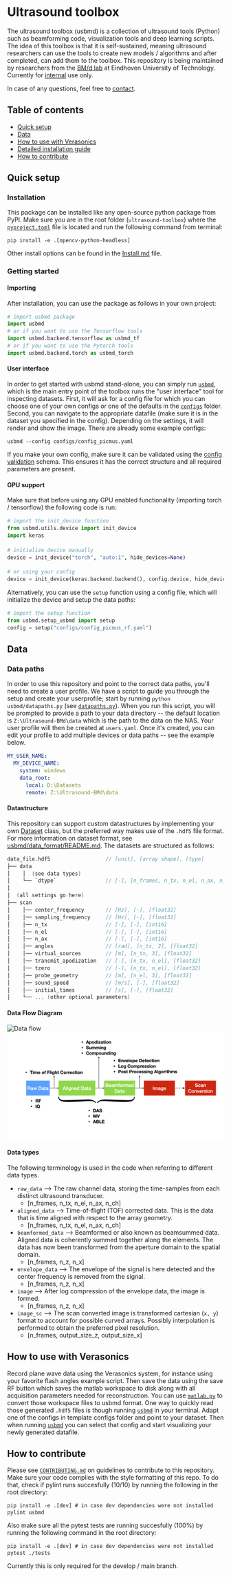 <!-- This is the readme for the pdoc documentation (used as header in index.html) -->
# Ultrasound toolbox

The ultrasound toolbox (usbmd) is a collection of ultrasound tools (Python) such as beamforming code, visualization tools and deep learning scripts.
The idea of this toolbox is that it is self-sustained, meaning ultrasound researchers can use the tools to create new models / algorithms and after completed, can add them to the toolbox. This repository is being maintained by researchers from the [BM/d lab](https://www.tue.nl/en/research/research-groups/signal-processing-systems/biomedical-diagnostics-lab/) at Eindhoven University of Technology. Currently for [internal](LICENSE) use only.

In case of any questions, feel free to [contact](mailto:t.s.w.stevens@tue.nl).

## Table of contents

* [Quick setup](#quick-setup)
* [Data](#data)
* [How to use with Verasonics](#how-to-use-with-verasonics)
* [Detailed installation guide](#detailed-installation-guide)
* [How to contribute](#how-to-contribute)

## Quick setup

### Installation

This package can be installed like any open-source python package from PyPI.
Make sure you are in the root folder (`ultrasound-toolbox`) where the [`pyproject.toml`](../pyproject.toml) file is located and run the following command from terminal:

```shell
pip install -e .[opencv-python-headless]
```

Other install options can be found in the [Install.md](Install.md) file.

### Getting started

#### Importing

After installation, you can use the package as follows in your own project:

```python
# import usbmd package
import usbmd
# or if you want to use the Tensorflow tools
import usbmd.backend.tensorflow as usbmd_tf
# or if you want to use the Pytorch tools
import usbmd.backend.torch as usbmd_torch
```

#### User interface

In order to get started with usbmd stand-alone, you can simply run [`usbmd`](__main__.html), which is the main entry point of the toolbox runs the "user interface" tool for inspecting datasets. First, it will ask for a config file for which you can choose one of your own configs or one of the defaults in the [`configs`](../../configs) folder. Second, you can navigate to the appropriate datafile (make sure it is in the dataset you specified in the config). Depending on the settings, it will render and show the image. There are already some example configs:

```shell
usbmd --config configs/config_picmus.yaml
```

If you make your own config, make sure it can be validated using the [config validation](utils/config_validation.html) schema. This ensures it has the correct structure and all required parameters are present.

#### GPU support

Make sure that before using any GPU enabled functionality (importing torch / tensorflow) the following code is run:

```python
# import the init_device function
from usbmd.utils.device import init_device
import keras

# initialize device manually
device = init_device("torch", "auto:1", hide_devices=None)

# or using your config
device = init_device(keras.backend.backend(), config.device, hide_devices=config.hide_devices)
```

Alternatively, you can use the `setup` function using a config file, which will initialize the device and setup the data paths:

```python
# import the setup function
from usbmd.setup_usbmd import setup
config = setup("configs/config_picmus_rf.yaml")
```

## Data

### Data paths

In order to use this repository and point to the correct data paths, you'll need to create a user profile. We have a script to guide you through the setup and create your userprofile; start by running `python usbmd/datapaths.py` (see [`datapaths.py`](datapaths.html)). When you run this script, you will be prompted to provide a path to your data directory -- the default location is `Z:\Ultrasound-BMd\data` which is the path to the data on the NAS. Your user profile will then be created at `users.yaml`. Once it's created, you can edit your profile to add multiple devices or data paths -- see the example below.

```yaml
MY_USER_NAME:
  MY_DEVICE_NAME:
    system: windows
    data_root:
      local: D:\Datasets
      remote: Z:\Ultrasound-BMd\data
```

#### Datastructure

This repository can support custom datastructures by implementing your own [Dataset](datasets.html) class, but the preferred way makes use of the `.hdf5` file format. For more information on dataset format, see [usbmd/data_format/README.md](data_format/index.html). The datasets are structured as follows:

```c
data_file.hdf5                  // [unit], [array shape], [type]
├── data
│    │  (see data types)
│    └── `dtype`                // [-], [n_frames, n_tx, n_el, n_ax, n_ch], [float32]
│
│  (all settings go here)
├── scan
│    │── center_frequency       // [Hz], [-], [float32]
│    │── sampling_frequency     // [Hz], [-], [float32]
│    │── n_tx                   // [-], [-], [int16]
│    │── n_el                   // [-], [-], [int16]
│    │── n_ax                   // [-], [-], [int16]
│    │── angles                 // [rad], [n_tx, 2], [float32]
│    │── virtual_sources        // [m], [n_tx, 3], [float32]
│    │── transmit_apodization   // [-], [n_tx, n_el], [float32]
│    │── tzero                  // [-], [n_tx, n_el], [float32]
│    │── probe_geometry         // [m], [n_el, 3], [float32]
│    │── sound_speed            // [m/s], [-], [float32]
│    │── initial_times          // [s], [-], [float32]
│    └── ... (other optional parameters)
```

#### Data Flow Diagram

![Data flow](../docs/usbmd/diagrams_dataflow.png)
![Data flow](diagrams_dataflow.png)

#### Data types

The following terminology is used in the code when referring to different data types.

* `raw_data` --> The raw channel data, storing the time-samples from each distinct ultrasound transducer.
  - [n_frames, n_tx, n_el, n_ax, n_ch]
* `aligned_data` --> Time-of-flight (TOF) corrected data. This is the data that is time aligned with respect to the array geometry.
  - [n_frames, n_tx, n_el, n_ax, n_ch]
* `beamformed_data` --> Beamformed or also known as beamsummed data. Aligned data is coherently summed together along the elements. The data has now been transformed from the aperture domain to the spatial domain.
  - [n_frames, n_z, n_x]
* `envelope_data` --> The envelope of the signal is here detected and the center frequency is removed from the signal.
  - [n_frames, n_z, n_x]
* `image` --> After log compression of the envelope data, the image is formed.
  - [n_frames, n_z, n_x]
* `image_sc` --> The scan converted image is transformed cartesian (`x, y`) format to account for possible curved arrays. Possibly interpolation is performed to obtain the preferred pixel resolution.
  - [n_frames, output_size_z, output_size_x]

## How to use with Verasonics

Record plane wave data using the Verasonics system, for instance using your favorite flash angles example script. Then save the data using the save RF button which saves the matlab workspace to disk along with all acquisition parameters needed for reconstruction. You can use [`matlab.py`](data/convert/matlab.html) to convert those workspace files to usbmd format. One way to quickly read those generated `.hdf5` files is though running [`usbmd`](__main__.html) in your terminal. Adapt one of the configs in template configs folder and point to your dataset. Then when running [`usbmd`](__main__.html) you can select that config and start visualizing your newly generated datafile.


## How to contribute

Please see [`CONTRIBUTING.md`](../CONTRIBUTING.md) on guidelines to contribute to this repository.
Make sure your code complies with the style formatting of this repo. To do that, check if pylint runs succesfully (10/10) by running the following in the root directory:

```shell
pip install -e .[dev] # in case dev dependencies were not installed
pylint usbmd
```

Also make sure all the pytest tests are running succesfully (100%) by running the following command in the root directory:

```shell
pip install -e .[dev] # in case dev dependencies were not installed
pytest ./tests
```

Currently this is only required for the develop / main branch.
